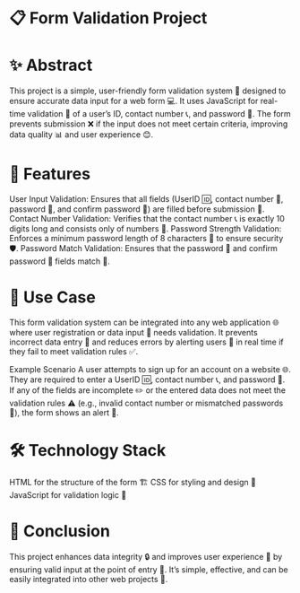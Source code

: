 # 📋 Form Validation Project
# ✨ Abstract

This project is a simple, user-friendly form validation system 🎯 designed to ensure accurate data input for a web form 💻. It uses JavaScript for real-time validation 🔄 of a user’s ID, contact number 📞, and password 🔑. The form prevents submission ❌ if the input does not meet certain criteria, improving data quality 📊 and user experience 😊.

# 🌟 Features
User Input Validation: Ensures that all fields (UserID 🆔, contact number 📱, password 🔐, and confirm password 🔄) are filled before submission 🚀.
Contact Number Validation: Verifies that the contact number 📞 is exactly 10 digits long and consists only of numbers 🔢.
Password Strength Validation: Enforces a minimum password length of 8 characters 📏 to ensure security 🛡️.
Password Match Validation: Ensures that the password 🔑 and confirm password 📝 fields match 🧩.

# 🚀 Use Case
This form validation system can be integrated into any web application 🌐 where user registration or data input 💼 needs validation. It prevents incorrect data entry 🚫 and reduces errors by alerting users 🔔 in real time if they fail to meet validation rules ✅.

Example Scenario
A user attempts to sign up for an account on a website 🌐.
They are required to enter a UserID 🆔, contact number 📞, and password 🔑.
If any of the fields are incomplete ✏️ or the entered data does not meet the validation rules ⚠️ (e.g., invalid contact number or mismatched passwords 🔄), the form shows an alert 🔔.

# 🛠️ Technology Stack
HTML for the structure of the form 🏗️
CSS for styling and design 🎨
JavaScript for validation logic 🔄

# 🏁 Conclusion
This project enhances data integrity 🔒 and improves user experience 🎉 by ensuring valid input at the point of entry 📝. It’s simple, effective, and can be easily integrated into other web projects 🔧.

